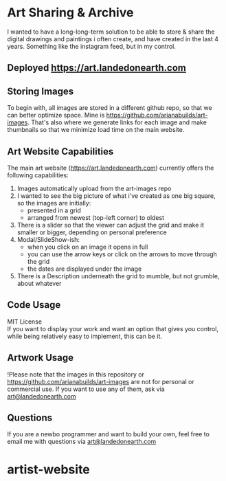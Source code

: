 # Art Sharing & Archive 

I wanted to have a long-long-term solution to be able to store & share the digital drawings and paintings i often create, and have created in the last 4 years. Something like the instagram feed, but in my control.

## Deployed https://art.landedonearth.com

## Storing Images
To begin with, all images are stored in a different github repo, so that we can better optimize space. Mine is https://github.com/arianabuilds/art-images. That's also where we generate links for each image and make thumbnails so that we minimize load time on the main website. 

## Art Website Capabilities
The main art website (https://art.landedonearth.com) currently offers the following capabilities:
1. Images automatically upload from the art-images repo
2. I wanted to see the big picture of what i've created as one big square, so the images are initially:
   - presented in a grid
   - arranged from newest (top-left corner) to oldest
3. There is a slider so that the viewer can adjust the grid and make it smaller or bigger, depending on personal preference
4. Modal/SlideShow-ish:
   - when you click on an image it opens in full
   - you can use the arrow keys or click on the arrows to move through the grid
   - the dates are displayed under the image
5. There is a Description underneath the grid to mumble, but not grumble, about whatever

## Code Usage
MIT License  
If you want to display your work and want an option that gives you control, while being relatively easy to implement, this can be it. 

## Artwork Usage
!Please note that the images in this repository or https://github.com/arianabuilds/art-images are not for personal or commercial use. If you want to use any of them, ask via art@landedonearth.com

## Questions
If you are a newbo programmer and want to build your own, feel free to email me with questions via art@landedonearth.com

# artist-website
